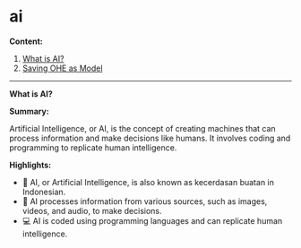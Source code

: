 # ai


**Content:**
<a name="id"></a>
1. [What is AI?](#1)
2. [Saving OHE as Model](#2)




____


<a name="1"></a>
**What is AI?**

**Summary:**

Artificial Intelligence, or AI, is the concept of creating machines that can process information and make decisions like humans. It involves coding and programming to replicate human intelligence.

**Highlights:**
- 🤖 AI, or Artificial Intelligence, is also known as kecerdasan buatan in Indonesian.
- 🧠 AI processes information from various sources, such as images, videos, and audio, to make decisions.
- 💻 AI is coded using programming languages and can replicate human intelligence.
